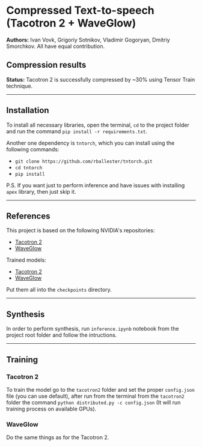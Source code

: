 # Compressed Text-to-speech (Tacotron 2 + WaveGlow)
**Authors:** Ivan Vovk, Grigoriy Sotnikov, Vladimir Gogoryan, Dmitriy Smorchkov. All have equal contribution.

## **Compression results**
**Status:** Tacotron 2 is successfully compressed by ~30% using Tensor Train technique.
___
## **Installation**
To install all necessary libraries, open the terminal, `cd` to the project folder and run the command `pip install -r requirements.txt`.

Another one dependency is `tntorch`, which you can install using the following commands:
* `git clone https://github.com/rballester/tntorch.git`
* `cd tntorch`
* `pip install`

P.S. If you want just to perform inference and have issues with installing `apex` library, then just skip it.
___
## **References**
This project is based on the following NVIDIA's repositories:
* [Tacotron 2](https://github.com/NVIDIA/tacotron2)
* [WaveGlow](https://github.com/NVIDIA/waveglow)

Trained models:
* [Tacotron 2](https://drive.google.com/file/d/1c5ZTuT7J08wLUoVZ2KkUs_VdZuJ86ZqA/view)
* [WaveGlow](https://ngc.nvidia.com/catalog/models/nvidia:waveglow_ljs_256channels)

Put them all into the `checkpoints` directory.
___
## **Synthesis**
In order to perform synthesis, run `inference.ipynb` notebook from the project root folder and follow the intructions.
___
## **Training**
### Tacotron 2
To train the model go to the `tacotron2` folder and set the proper `config.json` file (you can use default), after run from the terminal from the `tacotron2` folder the command `python distributed.py -c config.json` (It will run training process on available GPUs).
### WaveGlow
Do the same things as for the Tacotron 2.
